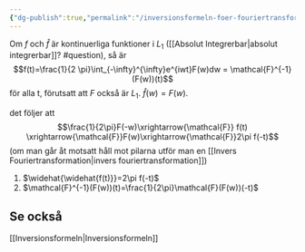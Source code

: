 ```yaml
---
{"dg-publish":true,"permalink":"/inversionsformeln-foer-fouriertransformationer/","tags":["systemochtransformer"]}
---
```



Om $f$ och $\hat{f}$ är kontinuerliga funktioner i $L_{1}$ ([[Absolut Integrerbar\|absolut integrerbar]]? #question), så är 
$$f(t)=\frac{1}{2 \pi}\int_{-\infty}^{\infty}e^{iwt}F(w)dw = \mathcal{F}^{-1}(F(w))(t)$$
för alla t, förutsatt att $F$ också är $L_{1}$. $\hat{f}(w)=F(w)$.

det följer att $$\frac{1}{2\pi}F(-w)\xrightarrow{\mathcal{F}} f(t) \xrightarrow{\mathcal{F}}F(w)\xrightarrow{\mathcal{F}}2\pi f(-t)$$(om man går åt motsatt håll mot pilarna utför man en [[Invers Fouriertransformation\|invers fouriertransformation]])
1. $\widehat{\widehat{f(t)}}=2\pi f(-t)$
2. $\mathcal{F}^{-1}(F(w))(t)=\frac{1}{2\pi}\mathcal{F}(F(w))(-t)$


  ## Se också
  [[Inversionsformeln\|Inversionsformeln]]

